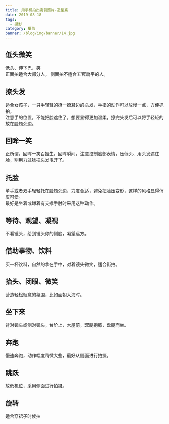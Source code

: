 ```yaml
---
title: 用手机拍出高赞照片-造型篇
date: 2019-08-18
tags:
  - 摄影
category: 摄影
banner: /blog/img/banner/14.jpg
---
```


## 低头微笑
低头、伸下巴、笑  
正面拍适合大部分人，
侧面拍不适合五官扁平的人。

## 撩头发
适合女孩子，一只手轻轻的撩一撩耳边的头发，手指的动作可以放慢一点，方便抓拍，  
注意手的位置，不能把脸遮住了，想要显得更加温柔，撩完头发后可以将手轻轻的放在脸颊旁边。  


## 回眸一笑
正所谓，回眸一笑百媚生，回眸瞬间，注意控制脸部表情，压低头、用头发遮住脸，别用力过猛把头发甩开了。

## 托脸
单手或者双手轻轻托在脸颊旁边，力度合适，避免把脸压变形，这样的风格显得俏皮可爱。  
最好是坐着或蹲着有支撑手肘时采用这种动作。  

## 等待、观望、凝视
不看镜头，给到镜头你的侧脸，凝望远方。

## 借助事物、饮料
买一杯饮料，自然的拿在手中，对着镜头微笑，适合街拍。

## 抬头、闭眼、微笑
营造轻松惬意的氛围，比如面朝大海时。

## 坐下来
背对镜头或侧对镜头，台阶上，木屋前，双腿抱膝，盘腿而坐。

## 奔跑
慢速奔跑，动作幅度稍微大些，最好从侧面进行拍摄。

## 跳跃
放低机位，采用侧面进行拍摄。

## 旋转
适合穿裙子时候拍
